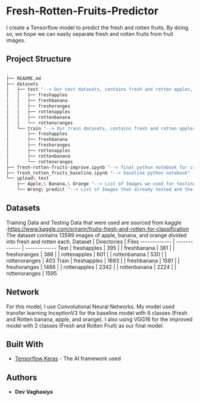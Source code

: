 # Fresh-Rotten-Fruits-Predictor

I create a Tensorflow model to predict the fresh and rotten fruits. By doing so, we hope we can easily separate fresh and rotten fruits from fruit images.

## Project Structure
```bash
.
├── README.md
├── datasets
│   ├── test "--> Our test datasets, contains fresh and rotten apples, bananas, oranges"
│   │   ├── freshapples
│   │   ├── freshbanana
│   │   ├── freshoranges
│   │   ├── rottenapples
│   │   ├── rottenbanana
│   │   └── rottenoranges
│   └── train "--> Our train datasets, contains fresh and rotten apples, bananas, oranges"
│       ├── freshapples
│       ├── freshbanana
│       ├── freshoranges
│       ├── rottenapples
│       ├── rottenbanana
│       └── rottenoranges
├── fresh-rotten-fruits-improve.ipynb "--> final python notebook for creating our model"
├── fresh_rotten_fruits_baseline.ipynb "--> baseline python notebook"
└── upload\ test
    ├── Apple,\ Banana,\ Orange "--> List of Images we used for testing the model"
    └── Wrong\ predict "--> List of Images that already tested and the model predict it wrong"
```

## Datasets
Training Data and Testing Data that were used are sourced from kaggle :https://www.kaggle.com/sriramr/fruits-fresh-and-rotten-for-classification <br/> The dataset contains 13599 images of apple, banana, and orange divided into fresh and rotten each.
Dataset       | Directories     | Files
------------- | -------------   | -------------
Test          | freshapples     | 395
|             | freshbanana     | 381
|             | freshoranges    | 388
|             | rottenapples    | 601
|             | rottenbanana    | 530
|             | rottenoranges   | 403
Train         | freshapples     | 1693
|             | freshbanana     | 1581
|             | freshoranges    | 1466
|             | rottenapples    | 2342
|             | rottenbanana    | 2224
|             | rottenoranges   | 1595



## Network
For this model, I use Convolutional Neural Networks. My model used transfer learning InceptionV3 for the baseline model with 6 classes (Fresh and Rotten banana, apple, and orange). I also using VGG16 for the improved model with 2 classes (Fresh and Rotten Fruit) as our final model.


## Built With
* [Tensorflow Keras](https://www.tensrflow.org) - The AI framework used

## Authors
* **Dev Vaghasiya**  

